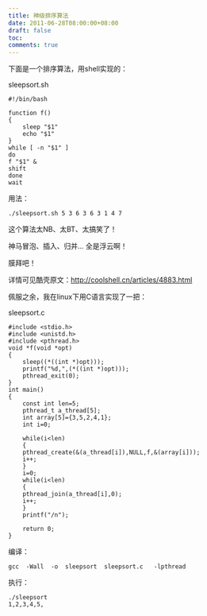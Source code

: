 ```yaml
---
title: 神级排序算法
date: 2011-06-28T08:00:00+08:00
draft: false
toc:
comments: true
---
```



下面是一个排序算法，用shell实现的：

sleepsort.sh

	#!/bin/bash   
	
	function f()   
	{       
		sleep "$1"      
		echo "$1"  
	}   
	while [ -n "$1" ]   
	do      
	f "$1" &       
	shift  
	done  
	wait   


用法：
 
	./sleepsort.sh 5 3 6 3 6 3 1 4 7

这个算法太NB、太BT、太搞笑了！

神马冒泡、插入、归并...  全是浮云啊！

膜拜吧！
 
详情可见酷壳原文：<http://coolshell.cn/articles/4883.html>
 
佩服之余，我在linux下用C语言实现了一把：

sleepsort.c

	#include <stdio.h>  
	#include <unistd.h>  
	#include <pthread.h>  
	void *f(void *opt)  
	{  
	    sleep((*((int *)opt)));  
	    printf("%d,",(*((int *)opt)));  
	    pthread_exit(0);  
	}  
	int main()  
	{  
	    const int len=5;  
	    pthread_t a_thread[5];  
	    int array[5]={3,5,2,4,1};  
	    int i=0;  
	  
	    while(i<len)  
	    {  
	    pthread_create(&(a_thread[i]),NULL,f,&(array[i]));  
	    i++;  
	    }  
	    i=0;  
	    while(i<len)  
	    {  
	    pthread_join(a_thread[i],0);  
	    i++;  
	    }  
	    printf("/n");  
	  
	    return 0;  
	}  

编译：

	gcc  -Wall  -o  sleepsort  sleepsort.c   -lpthread

执行：

	./sleepsort
	1,2,3,4,5,
